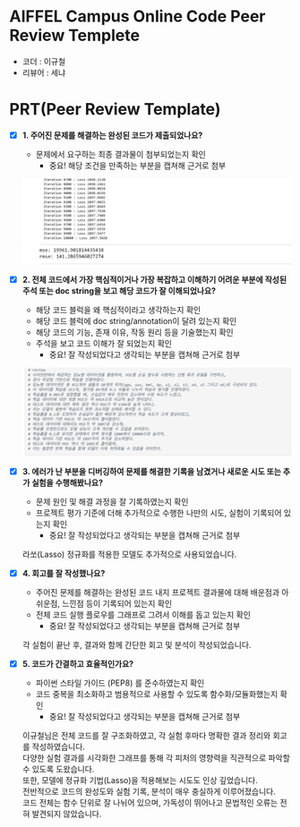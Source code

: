 # AIFFEL Campus Online Code Peer Review Templete
- 코더 : 이규철
- 리뷰어 : 세냐

# PRT(Peer Review Template)
- [x]  **1. 주어진 문제를 해결하는 완성된 코드가 제출되었나요?**
    - 문제에서 요구하는 최종 결과물이 첨부되었는지 확인
        - 중요! 해당 조건을 만족하는 부분을 캡쳐해 근거로 첨부

    ![](Exploration/Ex01/pictures/Снимок%20экрана%202025-07-15%20104417.png)  
    ![](Exploration/Ex01/pictures/Снимок%20экрана%202025-07-15%20104430.png)

- [x]  **2. 전체 코드에서 가장 핵심적이거나 가장 복잡하고 이해하기 어려운 부분에 작성된 
주석 또는 doc string을 보고 해당 코드가 잘 이해되었나요?**
    - 해당 코드 블럭을 왜 핵심적이라고 생각하는지 확인
    - 해당 코드 블럭에 doc string/annotation이 달려 있는지 확인
    - 해당 코드의 기능, 존재 이유, 작동 원리 등을 기술했는지 확인
    - 주석을 보고 코드 이해가 잘 되었는지 확인
        - 중요! 잘 작성되었다고 생각되는 부분을 캡쳐해 근거로 첨부

    ![](Exploration/Ex01/pictures/Снимок%20экрана%202025-07-15%20105135.png)

- [x]  **3. 에러가 난 부분을 디버깅하여 문제를 해결한 기록을 남겼거나
새로운 시도 또는 추가 실험을 수행해봤나요?**
    - 문제 원인 및 해결 과정을 잘 기록하였는지 확인
    - 프로젝트 평가 기준에 더해 추가적으로 수행한 나만의 시도, 
    실험이 기록되어 있는지 확인
        - 중요! 잘 작성되었다고 생각되는 부분을 캡쳐해 근거로 첨부

    라쏘(Lasso) 정규화를 적용한 모델도 추가적으로 사용되었습니다.

- [x]  **4. 회고를 잘 작성했나요?**
    - 주어진 문제를 해결하는 완성된 코드 내지 프로젝트 결과물에 대해
    배운점과 아쉬운점, 느낀점 등이 기록되어 있는지 확인
    - 전체 코드 실행 플로우를 그래프로 그려서 이해를 돕고 있는지 확인
        - 중요! 잘 작성되었다고 생각되는 부분을 캡쳐해 근거로 첨부

    각 실험이 끝난 후, 결과와 함께 간단한 회고 및 분석이 작성되었습니다.

- [x]  **5. 코드가 간결하고 효율적인가요?**
    - 파이썬 스타일 가이드 (PEP8) 를 준수하였는지 확인
    - 코드 중복을 최소화하고 범용적으로 사용할 수 있도록 함수화/모듈화했는지 확인
        - 중요! 잘 작성되었다고 생각되는 부분을 캡쳐해 근거로 첨부

    이규철님은 전체 코드를 잘 구조화하였고, 각 실험 후마다 명확한 결과 정리와 회고를 작성하였습니다.  
    다양한 실험 결과를 시각화한 그래프를 통해 각 피처의 영향력을 직관적으로 파악할 수 있도록 도왔습니다.  
    또한, 모델에 정규화 기법(Lasso)을 적용해보는 시도도 인상 깊었습니다.  
    전반적으로 코드의 완성도와 실험 기록, 분석이 매우 충실하게 이루어졌습니다.  
    코드 전체는 함수 단위로 잘 나뉘어 있으며, 가독성이 뛰어나고 문법적인 오류는 전혀 발견되지 않았습니다.

